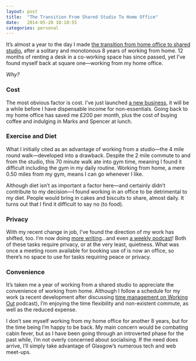 ```yaml
---
layout: post
title:  "The Transition From Shared Studio To Home Office"
date:   2014-05-28 10:10:55
categories: personal
---
```

<p>It&#8217;s almost a year to the day I made <a href="http://iamashley.co.uk/blog/the-transition-from-home-office-to-shared-studio/">the transition from home office to shared studio</a>, after a solitary and monotonous 8 years of working from home. 12 months of renting a desk in a co-working space has since passed, yet I&#8217;ve found myself back at square one—working from my home office.</p>
<p><em>Why?</em></p>
<h3>Cost</h3>
<p>The most obvious factor is cost. I&#8217;ve just launched <a href="http://insurancebyjack.co.uk">a new business</a>, it will be a while before I have dispensable income for non-essentials. Going back to my home office has saved me £200 per month, plus the cost of buying coffee and indulging in Marks and Spencer at lunch.</p>
<h3>Exercise and Diet</h3>
<p>What I initially cited as an advantage of working from a studio—the 4 mile round walk—developed into a drawback. Despite the 2 mile commute to and from the studio, this 70 minute walk ate into gym time, meaning I found it difficult including the gym in my daily routine. Working from home, a mere 0.50 miles from my gym, means I can go whenever I like.</p>
<p>Although diet isn&#8217;t as important a factor here—and certainly didn&#8217;t contribute to my decision—I found working in an office to be detrimental to my diet. People would bring in cakes and biscuits to share, almost daily. It turns out that I find it difficult to say no (to food).</p>
<h3>Privacy</h3>
<p>With my recent change in job, I&#8217;ve found the direction of my work has shifted, too. I&#8217;m now doing <a href="http://insurancebyjack.co.uk/blog">more writing</a>…and even <a href="http://workingoutpodcast.com">a weekly podcast</a>! Both of these tasks require privacy, or at the very least, quietness. What was once a meeting room available for booking use of is now an office, so there&#8217;s no space to use for tasks requiring peace or privacy.</p>
<h3>Convenience</h3>
<p>It&#8217;s taken me a year of working from a shared studio to appreciate the convenience of working from home. Although I follow a schedule for my work (a recent development after discussing <a href="http://workingoutpodcast.com/2014/05/14/02-time-mismanagement-and-saying-no.html">time management on Working Out</a> podcast), I&#8217;m enjoying the time flexibility and non-existent commute, as well as the reduced expense.</p>
<p>I don&#8217;t see myself working from my home office for another 8 years, but for the time being I&#8217;m happy to be back. My main concern would be combating cabin fever, but as I have been going through an introverted phase for the past while, I&#8217;m not overly concerned about socialising. If the need does arrive, I&#8217;ll simply take advantage of Glasgow&#8217;s numerous tech and web meet-ups. </p>